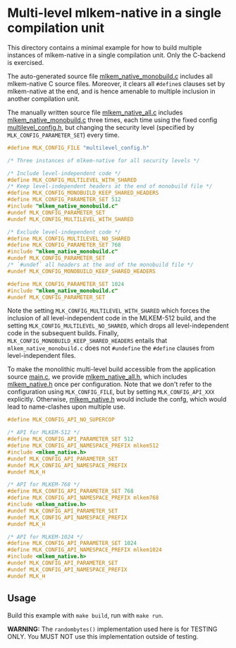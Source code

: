 [//]: # (SPDX-License-Identifier: CC-BY-4.0)

# Multi-level mlkem-native in a single compilation unit

This directory contains a minimal example for how to build multiple instances of mlkem-native in a single compilation
unit. Only the C-backend is exercised.

The auto-generated source file [mlkem_native_monobuild.c](mlkem_native_monobuild.c) includes all mlkem-native C source
files. Moreover, it clears all `#define`s clauses set by mlkem-native at the end, and is hence amenable to multiple
inclusion in another compilation unit.

The manually written source file [mlkem_native_all.c](mlkem_native_all.c) includes
[mlkem_native_monobuild.c](mlkem_native_monobuild.c) three times, each time using the fixed config
[multilevel_config.h](multilevel_config.h), but changing the security level (specified
by `MLK_CONFIG_PARAMETER_SET`) every time.
```C
#define MLK_CONFIG_FILE "multilevel_config.h"

/* Three instances of mlkem-native for all security levels */

/* Include level-independent code */
#define MLK_CONFIG_MULTILEVEL_WITH_SHARED
/* Keep level-independent headers at the end of monobuild file */
#define MLK_CONFIG_MONOBUILD_KEEP_SHARED_HEADERS
#define MLK_CONFIG_PARAMETER_SET 512
#include "mlkem_native_monobuild.c"
#undef MLK_CONFIG_PARAMETER_SET
#undef MLK_CONFIG_MULTILEVEL_WITH_SHARED

/* Exclude level-independent code */
#define MLK_CONFIG_MULTILEVEL_NO_SHARED
#define MLK_CONFIG_PARAMETER_SET 768
#include "mlkem_native_monobuild.c"
#undef MLK_CONFIG_PARAMETER_SET
/* `#undef` all headers at the and of the monobuild file */
#undef MLK_CONFIG_MONOBUILD_KEEP_SHARED_HEADERS

#define MLK_CONFIG_PARAMETER_SET 1024
#include "mlkem_native_monobuild.c"
#undef MLK_CONFIG_PARAMETER_SET
```

Note the setting `MLK_CONFIG_MULTILEVEL_WITH_SHARED` which forces the inclusion of all level-independent
code in the MLKEM-512 build, and the setting `MLK_CONFIG_MULTILEVEL_NO_SHARED`, which drops all
level-independent code in the subsequent builds. Finally, `MLK_CONFIG_MONOBUILD_KEEP_SHARED_HEADERS` entails that
`mlkem_native_monobuild.c` does not `#undefine` the `#define` clauses from level-independent files.

To make the monolithic multi-level build accessible from the application source [main.c](main.c), we provide
[mlkem_native_all.h](mlkem_native_all.h), which includes [mlkem_native.h](../../mlkem/mlkem_native.h) once per
configuration. Note that we don't refer to the configuration using `MLK_CONFIG_FILE`, but by setting
`MLK_CONFIG_API_XXX` explicitly. Otherwise, [mlkem_native.h](../../mlkem/mlkem_native.h) would include the confg, which
would lead to name-clashes upon multiple use.

```C
#define MLK_CONFIG_API_NO_SUPERCOP

/* API for MLKEM-512 */
#define MLK_CONFIG_API_PARAMETER_SET 512
#define MLK_CONFIG_API_NAMESPACE_PREFIX mlkem512
#include <mlkem_native.h>
#undef MLK_CONFIG_API_PARAMETER_SET
#undef MLK_CONFIG_API_NAMESPACE_PREFIX
#undef MLK_H

/* API for MLKEM-768 */
#define MLK_CONFIG_API_PARAMETER_SET 768
#define MLK_CONFIG_API_NAMESPACE_PREFIX mlkem768
#include <mlkem_native.h>
#undef MLK_CONFIG_API_PARAMETER_SET
#undef MLK_CONFIG_API_NAMESPACE_PREFIX
#undef MLK_H

/* API for MLKEM-1024 */
#define MLK_CONFIG_API_PARAMETER_SET 1024
#define MLK_CONFIG_API_NAMESPACE_PREFIX mlkem1024
#include <mlkem_native.h>
#undef MLK_CONFIG_API_PARAMETER_SET
#undef MLK_CONFIG_API_NAMESPACE_PREFIX
#undef MLK_H
```

## Usage

Build this example with `make build`, run with `make run`.

**WARNING:** The `randombytes()` implementation used here is for TESTING ONLY. You MUST NOT use this implementation
outside of testing.
